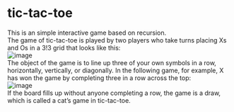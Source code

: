 # tic-tac-toe
This is an simple interactive game based on recursion.     
The game of tic-tac-toe is played by two players who take turns placing Xs and Os in a 3!3 grid that looks like this:  
![image](https://user-images.githubusercontent.com/89073831/206963881-e9b5ad9b-7e82-4f0e-8b5e-0bee0aaf08d0.png)  
The object of the game is to line up three of your own symbols in a row, horizontally, vertically, or diagonally. In the following game, for example, X has won the game by completing three in a row across the top:  
![image](https://user-images.githubusercontent.com/89073831/206963929-caa2ebfa-53d6-4012-b150-18c2ec79d973.png)  
If the board fills up without anyone completing a row, the game is a draw, which is called a cat’s game in tic-tac-toe.

